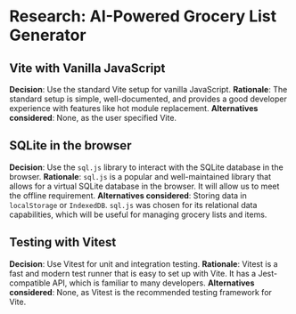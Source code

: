 # Research: AI-Powered Grocery List Generator

## Vite with Vanilla JavaScript

**Decision**: Use the standard Vite setup for vanilla JavaScript.
**Rationale**: The standard setup is simple, well-documented, and provides a good developer experience with features like hot module replacement.
**Alternatives considered**: None, as the user specified Vite.

## SQLite in the browser

**Decision**: Use the `sql.js` library to interact with the SQLite database in the browser.
**Rationale**: `sql.js` is a popular and well-maintained library that allows for a virtual SQLite database in the browser. It will allow us to meet the offline requirement.
**Alternatives considered**: Storing data in `localStorage` or `IndexedDB`. `sql.js` was chosen for its relational data capabilities, which will be useful for managing grocery lists and items.

## Testing with Vitest

**Decision**: Use Vitest for unit and integration testing.
**Rationale**: Vitest is a fast and modern test runner that is easy to set up with Vite. It has a Jest-compatible API, which is familiar to many developers.
**Alternatives considered**: None, as Vitest is the recommended testing framework for Vite.

